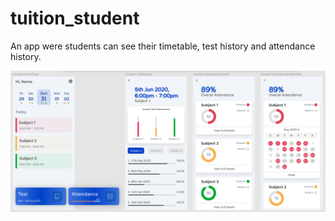 # tuition_student
   An app were students can see their timetable, test history and attendance history.
   
   ![](Student%20Tuition%20UI.PNG)
